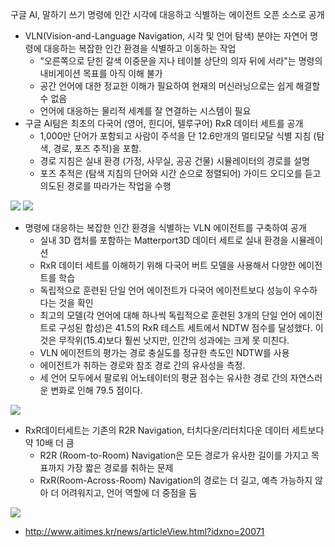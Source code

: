 



구글 AI, 말하기 쓰기 명령에 인간 시각에 대응하고 식별하는 에이전트 오픈 소스로 공개

- VLN(Vision-and-Language Navigation, 시각 및 언어 탐색) 분야는 자연어 명령에 대응하는 복잡한 인간 환경을 식별하고 이동하는 작업
  - "오른쪽으로 닫힌 갈색 이중문을 지나 테이블 상단의 의자 뒤에 서라"는 명령의 내비게이션 목표를 아직 이해 불가
  - 공간 언어에 대한 정교한 이해가 필요하여 현재의 머신러닝으로는 쉽게 해결할 수 없음
  - 언어에 대응하는 물리적 세계를 잘 연결하는 시스템이 필요
- 구글 AI팀은 최초의 다국어 (영어, 힌디어, 텔루구어) RxR 데이터 세트를 공개
  - 1,000만 단어가 포함되고 사람이 주석을 단 12.6만개의 멀티모달 식별 지침 (탐색, 경로, 포즈 추적)을 포함.
  - 경로 지침은 실내 환경 (가정, 사무실, 공공 건물) 시뮬레이터의 경로를 설명
  - 포즈 추적은 (탐색 지침의 단어와 시간 순으로 정렬되어) 가이드 오디오를 듣고 의도된 경로를 따라가는 작업을 수행


<img src='https://cdn.aitimes.kr/news/photo/202101/20071_30062_2022.gif'>

<img src='https://cdn.aitimes.kr/news/photo/202101/20071_30064_2549.png'>

- 명령에 대응하는 복잡한 인간 환경을 식별하는 VLN 에이전트를 구축하여 공개
  - 실내 3D 캡처를 포함하는 Matterport3D 데이터 세트로 실내 환경을 시뮬레이션
  - RxR 데이터 세트를 이해하기 위해 다국어 버트 모델을 사용해서 다양한 에이전트를 학습
  - 독립적으로 훈련된 단일 언어 에이전트가 다국어 에이전트보다 성능이 우수하다는 것을 확인
  - 최고의 모델(각 언어에 대해 하나씩 독립적으로 훈련된 3개의 단일 언어 에이전트로 구성된 합성)은 41.5의 RxR 테스트 세트에서 NDTW 점수를 달성했다. 이것은 무작위(15.4)보다 훨씬 낫지만, 인간의 성과에는 크게 못 미친다.
  - VLN 에이전트의 평가는 경로 충실도를 정규한 측도인 NDTW를 사용
  - 에이전트가 취하는 경로와 참조 경로 간의 유사성을 측정.
  - 세 언어 모두에서 팔로워 어노테이터의 평균 점수는 유사한 경로 간의 자연스러운 변화로 인해 79.5 점이다.

<img src='https://cdn.aitimes.kr/news/photo/202101/20071_30065_3025.png'>

- RxR데이터세트는 기존의 R2R Navigation, 터치다운/리터치다운 데이터 세트보다 약 10배 더 큼
  - R2R (Room-to-Room) Navigation은 모든 경로가 유사한 길이를 가지고 목표까지 가장 짧은 경로를 취하는 문제
  - RxR(Room-Across-Room) Navigation의 경로는 더 길고, 예측 가능하지 않아 더 어려워지고, 언어 역할에 더 중점을 둠

<img src='https://cdn.aitimes.kr/news/photo/202101/20071_30066_3247.jpg'>

- http://www.aitimes.kr/news/articleView.html?idxno=20071